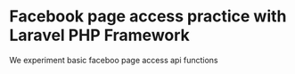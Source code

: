 # Facebook page access practice with Laravel PHP Framework

We experiment basic faceboo page access api functions